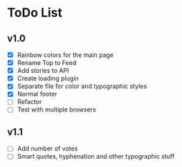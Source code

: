 # ToDo List
## v1.0
- [x] Rainbow colors for the main page
- [x] Rename Top to Feed
- [x] Add stories to API
- [x] Create loading plugin
- [x] Separate file for color and typographic styles
- [x] Normal footer
- [ ] Refactor
- [ ] Test with multiple browsers

## v1.1
- [ ]  Add number of votes
- [ ]  Smart quotes, hyphenation and other typographic stuff